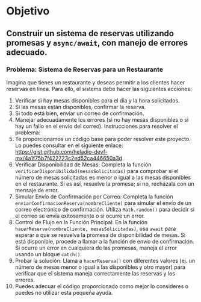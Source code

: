 # Objetivo
## Construir un sistema de reservas utilizando **promesas** y **`async/await`**, con manejo de errores adecuado.

### Problema: Sistema de Reservas para un Restaurante
Imagina que tienes un restaurante y deseas permitir a los clientes hacer reservas en línea. Para ello, el sistema debe hacer las siguientes acciones:

1. Verificar si hay mesas disponibles para el día y la hora solicitados.
2. Si las mesas están disponibles, confirmar la reserva.
3. Si todo está bien, enviar un correo de confirmación.
4. Manejar adecuadamente los errores (si no hay mesas disponibles o si hay un fallo en el envío del correo).
Instrucciones para resolver el problema:
0. Te proporcionamos un código base para poder resolver este proyecto. Lo puedes consultar en el siguiente enlace: https://gist.github.com/heladio-devf-mx/4a1f75b7f422723c2ed52ca446650a3d.
1. Verificar Disponibilidad de Mesas: Completa la función `verificarDisponibilidad(mesasSolicitadas)` para comprobar si el número de mesas solicitadas es menor o igual a las mesas disponibles en el restaurante. Si es así, resuelve la promesa; si no, recházala con un mensaje de error.
2. Simular Envío de Confirmación por Correo: Completa la función `enviarConfirmacionReserva(nombreCliente)` para simular el envío de un correo electrónico de confirmación. Utiliza `Math.random()` para decidir si el correo se envía exitosamente o si ocurre un error.
3. Control de Flujo en la Función Principal: En la función `hacerReserva(nombreCliente, mesasSolicitadas)`, usa `await` para esperar a que se resuelva la promesa de disponibilidad de mesas. Si está disponible, procede a llamar a la función de envío de confirmación. Si ocurre un error en cualquiera de las promesas, maneja el error usando un bloque `catch()`.
4. Probar la solución: Llama a `hacerReserva()` con diferentes valores (ej. un número de mesas menor o igual a las disponibles y otro mayor) para verificar que el sistema maneja correctamente las reservas y los errores.
5. Puedes adecuar el código proporcionado como mejor lo consideres o puedes no utilizar esta pequeña ayuda.